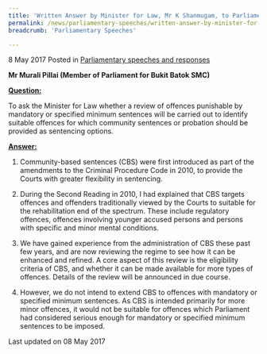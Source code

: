 ```yaml
---
title: 'Written Answer by Minister for Law, Mr K Shanmugam, to Parliamentary Question on Probation as Sentencing Options'
permalink: /news/parliamentary-speeches/written-answer-by-minister-for-law--mr-k-shanmugam--to-parliamen5/
breadcrumb: 'Parliamentary Speeches'

---
```



8 May 2017 Posted in [Parliamentary speeches and responses](/news/parliamentary-speeches)

**Mr Murali Pillai (Member of Parliament for Bukit Batok SMC)**

**<u>Question:</u>**

To ask the Minister for Law whether a review of offences punishable by mandatory or specified minimum sentences will be carried out to identify suitable offences for which community sentences or probation should be provided as sentencing options. 

**<u>Answer:</u>**

1. Community-based sentences (CBS) were first introduced as part of the amendments to the Criminal Procedure Code in 2010, to provide the Courts with greater flexibility in sentencing.


2. During the Second Reading in 2010, I had explained that CBS targets offences and offenders traditionally viewed by the Courts to suitable for the rehabilitation end of the spectrum. These include regulatory offences, offences involving younger accused persons and persons with specific and minor mental conditions.


3. We have gained experience from the administration of CBS these past few years, and are now reviewing the regime to see how it can be enhanced and refined. A core aspect of this review is the eligibility criteria of CBS, and whether it can be made available for more types of offences. Details of the review will be announced in due course.


4. However, we do not intend to extend CBS to offences with mandatory or specified minimum sentences. As CBS is intended primarily for more minor offences, it would not be suitable for offences which Parliament had considered serious enough for mandatory or specified minimum sentences to be imposed.

<p class="right-side-updated">Last updated on 08 May 2017 </p>
